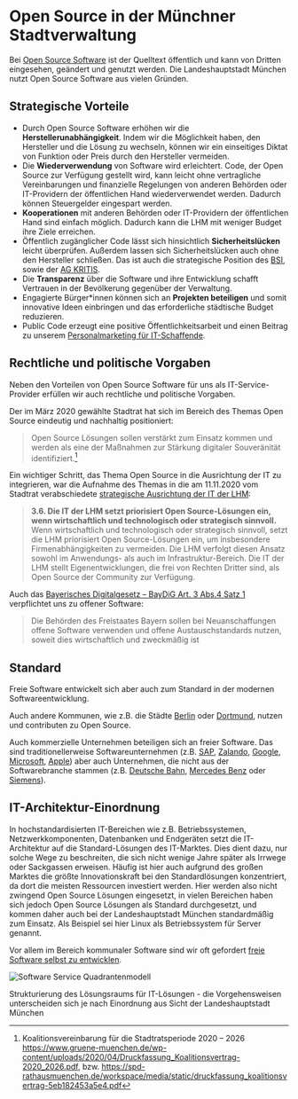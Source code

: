 # Open Source in der Münchner Stadtverwaltung

Bei [Open Source Software](https://de.wikipedia.org/wiki/Open_Source) ist der Quelltext öffentlich und kann von Dritten eingesehen, geändert und genutzt werden.
Die Landeshauptstadt München nutzt Open Source Software aus vielen Gründen.


## Strategische Vorteile

* Durch Open Source Software erhöhen wir die __Herstellerunabhängigkeit__. Indem wir die Möglichkeit haben, den Hersteller und die Lösung zu wechseln, können wir ein einseitiges Diktat von Funktion oder Preis durch den Hersteller vermeiden.
* Die __Wiederverwendung__ von Software wird erleichtert. Code, der Open Source zur Verfügung gestellt wird, kann leicht ohne vertragliche Vereinbarungen und finanzielle Regelungen von anderen Behörden oder IT-Providern der öffentlichen Hand wiederverwendet werden. Dadurch können Steuergelder eingespart werden.
* __Kooperationen__ mit anderen Behörden oder IT-Providern der öffentlichen Hand sind einfach möglich. Dadurch kann die LHM mit weniger Budget ihre Ziele erreichen.
* Öffentlich zugänglicher Code lässt sich hinsichtlich __Sicherheitslücken__ leicht überprüfen. Außerdem lassen sich Sicherheitslücken auch ohne den Hersteller schließen. Das ist auch die strategische Position des [BSI](https://www.bsi.bund.de/DE/Themen/Unternehmen-und-Organisationen/Informationen-und-Empfehlungen/Freie-Software/freie-software.html), sowie der [AG KRITIS](https://ag.kritis.info/politische-forderungen/#opensource).
* Die __Transparenz__ über die Software und ihre Entwicklung schafft Vertrauen in der Bevölkerung gegenüber der Verwaltung.
* Engagierte Bürger\*innen können sich an __Projekten beteiligen__ und somit innovative Ideen einbringen und das erforderliche städtische Budget reduzieren. 
* Public Code erzeugt eine positive Öffentlichkeitsarbeit und einen Beitrag zu unserem [Personalmarketing für IT-Schaffende](https://karriere.muenchen.de/search/?optionsFacetsDD_customfield3=Informationstechnologie+%28IT%29+%26+Telekommunikation).


## Rechtliche und politische Vorgaben

Neben den Vorteilen von Open Source Software für uns als IT-Service-Provider erfüllen wir auch rechtliche und politische Vorgaben.

Der im März 2020 gewählte Stadtrat hat sich im Bereich des Themas Open Source eindeutig und nachhaltig positioniert: 

> Open Source Lösungen sollen verstärkt zum Einsatz kommen und werden als eine der Maßnahmen zur Stärkung digitaler Souveränität identifiziert.[^koalitionsvertrag_2020]

Ein wichtiger Schritt, das Thema Open Source in die Ausrichtung der IT zu integrieren, war die Aufnahme des Themas in die am 11.11.2020 vom Stadtrat verabschiedete [strategische Ausrichtung der IT der LHM](https://www.muenchen-transparent.de/dokumente/6229564):

> __3.6. Die IT der LHM setzt priorisiert Open Source-Lösungen ein, wenn wirtschaftlich und technologisch oder strategisch sinnvoll.__
> Wenn wirtschaftlich und technologisch oder strategisch sinnvoll, setzt die LHM priorisiert Open Source-Lösungen ein, um insbesondere Firmenabhängigkeiten zu vermeiden.
> Die LHM verfolgt diesen Ansatz sowohl im Anwendungs- als auch im Infrastruktur-Bereich.
> Die IT der LHM stellt Eigenentwicklungen, die frei von Rechten Dritter sind, als Open Source der Community zur Verfügung.

Auch das [Bayerisches Digitalgesetz – BayDiG Art. 3 Abs.4 Satz 1](https://www.gesetze-bayern.de/Content/Document/BayDiG-3) verpflichtet uns zu offener Software:

> Die Behörden des Freistaates Bayern sollen bei Neuanschaffungen offene Software verwenden und offene Austauschstandards nutzen, soweit dies wirtschaftlich und zweckmäßig ist


## Standard

Freie Software entwickelt sich aber auch zum Standard in der modernen Softwareentwicklung.

Auch andere Kommunen, wie z.B. die Städte [Berlin](https://berlinopensource.de/warum-open-source/) oder [Dortmund](https://blog.do-foss.de/), nutzen und contributen zu Open Source.

Auch kommerzielle Unternehmen beteiligen sich an freier Software.
Das sind traditionellerweise Softwareunternehmen (z.B. [SAP](https://opensource.sap.com), [Zalando](https://opensource.zalando.com), [Google](https://opensource.google/), [Microsoft](https://opensource.microsoft.com/), [Apple](https://opensource.apple.com)) aber auch Unternehmen, die nicht aus der Softwarebranche stammen (z.B. [Deutsche Bahn](https://opensource.deutschebahn.com), [Mercedes Benz](https://opensource.mercedes-benz.com/) oder [Siemens](https://opensource.siemens.com)).


## IT-Architektur-Einordnung

In hochstandardisierten IT-Bereichen wie z.B. Betriebssystemen, Netzwerkkomponenten, Datenbanken und Endgeräten setzt die IT-Architektur auf die Standard-Lösungen des IT-Marktes. Dies dient dazu, nur solche Wege zu beschreiten, die sich nicht wenige Jahre später als Irrwege oder Sackgassen erweisen. Häufig ist hier auch aufgrund des großen Marktes die größte Innovationskraft bei den Standardlösungen konzentriert, da dort die meisten Ressourcen investiert werden. Hier werden also nicht zwingend Open Source Lösungen eingesetzt, in vielen Bereichen haben sich jedoch Open Source Lösungen als Standard durchgesetzt, und kommen daher auch bei der Landeshauptstadt München standardmäßig zum Einsatz. Als Beispiel sei hier Linux als Betriebssystem für Server genannt.

Vor allem im Bereich kommunaler Software sind wir oft gefordert [freie Software selbst zu entwicklen](./publish).

![Software Service Quadrantenmodell](/SoftwareServiceQuadrantenmodell.png)  

Strukturierung des Lösungsraums für IT-Lösungen - die Vorgehensweisen unterscheiden sich je nach Einordnung aus Sicht der Landeshauptstadt München

[^koalitionsvertrag_2020]: Koalitionsvereinbarung für die Stadtratsperiode 2020 – 2026 https://www.gruene-muenchen.de/wp-content/uploads/2020/04/Druckfassung_Koalitionsvertrag-2020_2026.pdf, bzw. https://spd-rathausmuenchen.de/workspace/media/static/druckfassung_koalitionsvertrag-5eb182453a5e4.pdf
